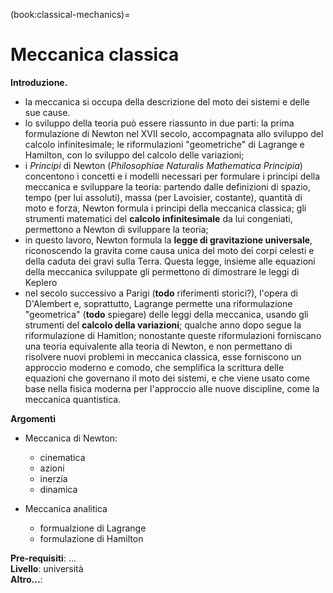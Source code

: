 (book:classical-mechanics)=
# Meccanica classica

**Introduzione.**
- la meccanica si occupa della descrizione del moto dei sistemi e delle sue cause.
- lo sviluppo della teoria può essere riassunto in due parti: la prima formulazione di Newton nel XVII secolo, accompagnata allo sviluppo del calcolo infinitesimale; le riformulazioni "geometriche" di Lagrange e Hamilton, con lo sviluppo del calcolo delle variazioni;
- i *Principi* di Newton (*Philosophiae Naturalis Mathematica Principia*) concentono i concetti e i modelli necessari per formulare i principi della meccanica e sviluppare la teoria: partendo dalle definizioni di spazio, tempo (per lui assoluti), massa (per Lavoisier, costante), quantità di moto e forza, Newton formula i principi della meccanica classica; gli strumenti matematici del **calcolo infinitesimale** da lui congeniati, permettono a Newton di sviluppare la teoria;
- in questo lavoro, Newton formula la **legge di gravitazione universale**, riconoscendo la gravita come causa unica del moto dei corpi celesti e della caduta dei gravi sulla Terra. Questa legge, insieme alle equazioni della meccanica sviluppate gli permettono di dimostrare le leggi di Keplero
- nel secolo successivo a Parigi (**todo** riferimenti storici?), l'opera di D'Alembert e, soprattutto, Lagrange permette una riformulazione "geometrica" (**todo** spiegare) delle leggi della meccanica, usando gli strumenti del **calcolo della variazioni**; qualche anno dopo segue la riformulazione di Hamitlon; nonostante queste riformulazioni forniscano una teoria equivalente alla teoria di Newton, e non permettano di risolvere nuovi problemi in meccanica classica, esse forniscono un approccio moderno e comodo, che semplifica la scrittura delle equazioni che governano il moto dei sistemi, e che viene usato come base nella fisica moderna per l'approccio alle nuove discipline, come la meccanica quantistica. 

**Argomenti**
- Meccanica di Newton:
  - cinematica
  - azioni
  - inerzia
  - dinamica

- Meccanica analitica
  - formualzione di Lagrange
  - formulazione di Hamilton

**Pre-requisiti**: ... <br>
**Livello**: università <br>
**Altro...**:

<!--
## Meccanica newtoniana
## Meccanica analitica

```{tableofcontents}
```
-->

